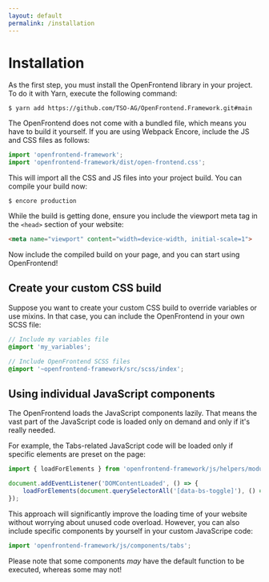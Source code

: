 ```yaml
---
layout: default
permalink: /installation
---
```


# Installation

As the first step, you must install the OpenFrontend library in your project. To do it with Yarn, execute the following command:

```shell
$ yarn add https://github.com/TSO-AG/OpenFrontend.Framework.git#main
```

The OpenFrontend does not come with a bundled file, which means you have to build it yourself. If you are using Webpack Encore, include the JS and CSS files as follows:

```js
import 'openfrontend-framework';
import 'openfrontend-framework/dist/open-frontend.css';
```

This will import all the CSS and JS files into your project build. You can compile your build now:

```shell
$ encore production
```

While the build is getting done, ensure you include the viewport meta tag in the <code>&lt;head&gt;</code> section of your website:

```html
<meta name="viewport" content="width=device-width, initial-scale=1">
```

Now include the compiled build on your page, and you can start using OpenFrontend!

## Create your custom CSS build

Suppose you want to create your custom CSS build to override variables or use mixins. In that case, you can include the OpenFrontend in your own SCSS file:

```scss
// Include my variables file
@import 'my_variables';

// Include OpenFrontend SCSS files
@import '~openfrontend-framework/src/scss/index';
```

## Using individual JavaScript components

The OpenFrontend loads the JavaScript components lazily. That means the vast part of the JavaScript code is loaded only on demand and only if it's really needed.

For example, the Tabs-related JavaScript code will be loaded only if specific elements are preset on the page:

```js
import { loadForElements } from 'openfrontend-framework/js/helpers/module-loader';

document.addEventListener('DOMContentLoaded', () => {
    loadForElements(document.querySelectorAll('[data-bs-toggle]'), () => import('openfrontend-framework/js/components/tabs'));
});
```

This approach will significantly improve the loading time of your website without worrying about unused code overload. However, you can also include specific components by yourself in your custom JavaScripe code:

```js
import 'openfrontend-framework/js/components/tabs';
```  

Please note that some components _may_ have the default function to be executed, whereas some may not!
